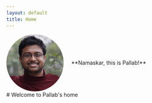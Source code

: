 ```yaml
---
layout: default
title: Home
---
```


<div style="display: flex; align-items: center;">
    <img src="PallabDutta_Photo.jpg" alt="Your Photo" style="width:150px; border-radius: 50%; margin-right: 20px;">
    <div>
        **Namaskar, this is Pallab!**
    </div>
</div>
# Welcome to Pallab's home

<style>
  .site-footer {
    display: none;
  }
</style>
